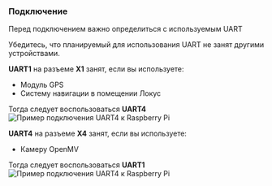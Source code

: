 ### Подключение

Перед подключением важно определиться с используемым UART

Убедитесь, что планируемый для использования UART не занят другими устройствами.

__UART1__ на разъеме __X1__ занят, если вы используете:
* Модуль GPS
* Систему навигации в помещении Локус

Тогда следует воспользоваться __UART4__
![Пример подключения UART4 к Raspberry Pi](/imgs/uart4.png)

__UART4__ на разъеме __X4__ занят, если вы используете:
* Камеру OpenMV

Тогда следует воспользоваться __UART1__
![Пример подключения UART4 к Raspberry Pi](/imgs/uart1.png)
